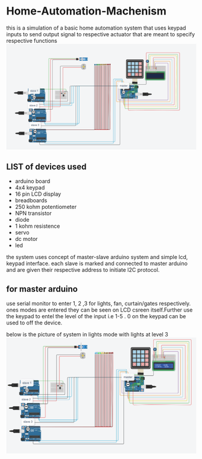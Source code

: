 # Home-Automation-Machenism
this is a simulation of a basic home automation system that uses keypad inputs to send output signal to respective actuator that are meant to specify respective functions
![](sim.png)

## **LIST of devices used**
- arduino board
- 4x4 keypad
- 16 pin LCD display
- breadboards
- 250 kohm potentiometer
- NPN transistor
- diode
- 1 kohm resistence
- servo
- dc motor
- led

the system uses concept of master-slave arduino system and simple lcd, keypad interface. each slave is marked and connected to master arduino and are given their respective address to initiate I2C protocol.

## for master arduino
use serial monitor to enter 1, 2 ,3 for lights, fan, curtain/gates respectively. ones modes are entered they can be seen on LCD csreen itself.Further use the keypad to entel the level of the input i.e  1-5 . 0 on the keypad can be used to off the device. 

below is the picture of system in lights mode with lights at level 3
![](sim1.png)
